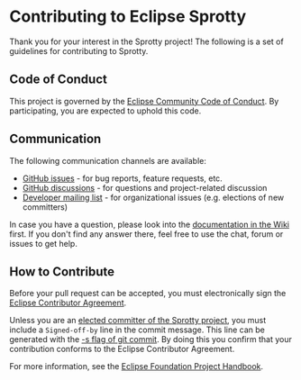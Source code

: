 # Contributing to Eclipse Sprotty

Thank you for your interest in the Sprotty project! The following is a set of guidelines for contributing to Sprotty.

## Code of Conduct

This project is governed by the [Eclipse Community Code of Conduct](https://github.com/eclipse/.github/blob/master/CODE_OF_CONDUCT.md). By participating, you are expected to uphold this code.

## Communication

The following communication channels are available:

 * [GitHub issues](https://github.com/eclipse-sprotty/sprotty-website/issues) - for bug reports, feature requests, etc.
 * [GitHub discussions](https://github.com/eclipse-sprotty/sprotty/discussions) - for questions and project-related discussion
 * [Developer mailing list](https://accounts.eclipse.org/mailing-list/sprotty-dev) - for organizational issues (e.g. elections of new committers)

In case you have a question, please look into the [documentation in the Wiki](https://github.com/eclipse/sprotty/wiki) first. If you don't find any answer there, feel free to use the chat, forum or issues to get help.

## How to Contribute

Before your pull request can be accepted, you must electronically sign the [Eclipse Contributor Agreement](https://www.eclipse.org/legal/ECA.php).

Unless you are an [elected committer of the Sprotty project](https://projects.eclipse.org/projects/ecd.sprotty/who), you must include a `Signed-off-by` line in the commit message. This line can be generated with the [-s flag of git commit](https://git-scm.com/docs/git-commit#Documentation/git-commit.txt--s). By doing this you confirm that your contribution conforms to the Eclipse Contributor Agreement.

For more information, see the [Eclipse Foundation Project Handbook](https://www.eclipse.org/projects/handbook/#resources-commit).
